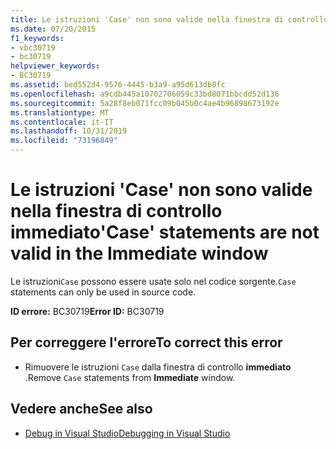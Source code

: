 ```yaml
---
title: Le istruzioni 'Case' non sono valide nella finestra di controllo immediato
ms.date: 07/20/2015
f1_keywords:
- vbc30719
- bc30719
helpviewer_keywords:
- BC30719
ms.assetid: bed552d4-9576-4445-b3a9-a95d613db8fc
ms.openlocfilehash: a9cdb445a10702706059c33bd8071bbcdd52d136
ms.sourcegitcommit: 5a28f8eb071fcc09b045b0c4ae4b96898673192e
ms.translationtype: MT
ms.contentlocale: it-IT
ms.lasthandoff: 10/31/2019
ms.locfileid: "73196849"
---
```

# <a name="case-statements-are-not-valid-in-the-immediate-window"></a><span data-ttu-id="35e02-102">Le istruzioni 'Case' non sono valide nella finestra di controllo immediato</span><span class="sxs-lookup"><span data-stu-id="35e02-102">'Case' statements are not valid in the Immediate window</span></span>
<span data-ttu-id="35e02-103">Le istruzioni`Case` possono essere usate solo nel codice sorgente.</span><span class="sxs-lookup"><span data-stu-id="35e02-103">`Case` statements can only be used in source code.</span></span>  
  
 <span data-ttu-id="35e02-104">**ID errore:** BC30719</span><span class="sxs-lookup"><span data-stu-id="35e02-104">**Error ID:** BC30719</span></span>  
  
## <a name="to-correct-this-error"></a><span data-ttu-id="35e02-105">Per correggere l'errore</span><span class="sxs-lookup"><span data-stu-id="35e02-105">To correct this error</span></span>  
  
- <span data-ttu-id="35e02-106">Rimuovere le istruzioni `Case` dalla finestra di controllo **immediato** .</span><span class="sxs-lookup"><span data-stu-id="35e02-106">Remove `Case` statements from **Immediate** window.</span></span>  
  
## <a name="see-also"></a><span data-ttu-id="35e02-107">Vedere anche</span><span class="sxs-lookup"><span data-stu-id="35e02-107">See also</span></span>

- [<span data-ttu-id="35e02-108">Debug in Visual Studio</span><span class="sxs-lookup"><span data-stu-id="35e02-108">Debugging in Visual Studio</span></span>](/visualstudio/debugger/debugger-feature-tour)
